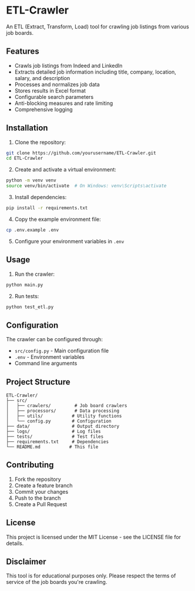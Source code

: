 # ETL-Crawler

An ETL (Extract, Transform, Load) tool for crawling job listings from various job boards.

## Features

- Crawls job listings from Indeed and LinkedIn
- Extracts detailed job information including title, company, location, salary, and description
- Processes and normalizes job data
- Stores results in Excel format
- Configurable search parameters
- Anti-blocking measures and rate limiting
- Comprehensive logging

## Installation

1. Clone the repository:
```bash
git clone https://github.com/yourusername/ETL-Crawler.git
cd ETL-Crawler
```

2. Create and activate a virtual environment:
```bash
python -m venv venv
source venv/bin/activate  # On Windows: venv\Scripts\activate
```

3. Install dependencies:
```bash
pip install -r requirements.txt
```

4. Copy the example environment file:
```bash
cp .env.example .env
```

5. Configure your environment variables in `.env`

## Usage

1. Run the crawler:
```bash
python main.py
```

2. Run tests:
```bash
python test_etl.py
```

## Configuration

The crawler can be configured through:
- `src/config.py` - Main configuration file
- `.env` - Environment variables
- Command line arguments

## Project Structure

```
ETL-Crawler/
├── src/
│   ├── crawlers/         # Job board crawlers
│   ├── processors/       # Data processing
│   ├── utils/           # Utility functions
│   └── config.py        # Configuration
├── data/                # Output directory
├── logs/                # Log files
├── tests/               # Test files
├── requirements.txt     # Dependencies
└── README.md           # This file
```

## Contributing

1. Fork the repository
2. Create a feature branch
3. Commit your changes
4. Push to the branch
5. Create a Pull Request

## License

This project is licensed under the MIT License - see the LICENSE file for details.

## Disclaimer

This tool is for educational purposes only. Please respect the terms of service of the job boards you're crawling. 